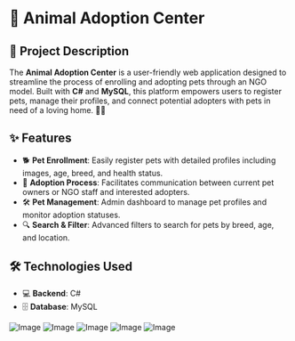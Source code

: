 # 🐾 Animal Adoption Center

## 📖 Project Description

The **Animal Adoption Center** is a user-friendly web application designed to streamline the process of enrolling and adopting pets through an NGO model. Built with **C#** and **MySQL**, this platform empowers users to register pets, manage their profiles, and connect potential adopters with pets in need of a loving home. 🐶🐱

## ✨ Features

- 🐕 **Pet Enrollment**: Easily register pets with detailed profiles including images, age, breed, and health status.
- 💌 **Adoption Process**: Facilitates communication between current pet owners or NGO staff and interested adopters.
- 🛠️ **Pet Management**: Admin dashboard to manage pet profiles and monitor adoption statuses.
- 🔍 **Search & Filter**: Advanced filters to search for pets by breed, age, and location.

## 🛠️ Technologies Used

- 💻 **Backend**: C#
- 🗄️ **Database**: MySQL

![Image](https://github.com/user-attachments/assets/043233fc-2d14-4039-8a8a-33579127ce0b)
![Image](https://github.com/user-attachments/assets/f7df39e0-7c4c-41a8-b2ab-773fe81e82c0)
![Image](https://github.com/user-attachments/assets/03e23528-a3b7-4892-adf8-7b34917cf4b4)
![Image](https://github.com/user-attachments/assets/320835af-1a3c-426f-88b2-33df41c4e9eb)
![Image](https://github.com/user-attachments/assets/6dfd607e-2aa9-42e2-86fc-4dd01b4e02bb)
